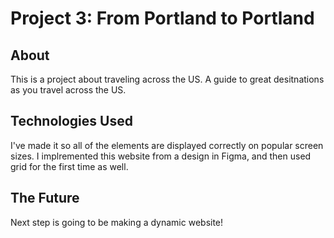 # Project 3: From Portland to Portland

## About
This is a project about traveling across the US. A guide to great desitnations as you travel across the US. 

## Technologies Used
I've made it so all of the elements are displayed correctly on popular screen sizes. I implremented this website from a design in Figma, and then used grid for the first time as well. 

## The Future
Next step is going to be making a dynamic website!


